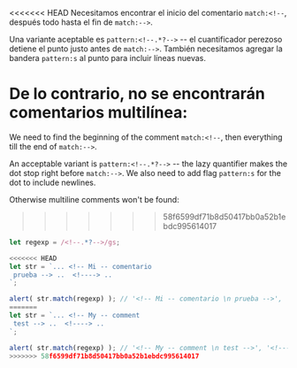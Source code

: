 <<<<<<< HEAD
Necesitamos encontrar el inicio del comentario `match:<!--`, después todo hasta el fin de `match:-->`.

Una variante aceptable es `pattern:<!--.*?-->` -- el cuantificador perezoso detiene el punto justo antes de `match:-->`. También necesitamos agregar la bandera `pattern:s` al punto para incluir líneas nuevas.

De lo contrario, no se encontrarán comentarios multilínea:
=======
We need to find the beginning of the comment `match:<!--`, then everything till the end of `match:-->`.

An acceptable variant is `pattern:<!--.*?-->` -- the lazy quantifier makes the dot stop right before `match:-->`. We also need to add flag `pattern:s` for the dot to include newlines.

Otherwise multiline comments won't be found:
>>>>>>> 58f6599df71b8d50417bb0a52b1ebdc995614017

```js run
let regexp = /<!--.*?-->/gs;

<<<<<<< HEAD
let str = `... <!-- Mi -- comentario
 prueba --> ..  <!----> ..
`;

alert( str.match(regexp) ); // '<!-- Mi -- comentario \n prueba -->', '<!---->'
=======
let str = `... <!-- My -- comment
 test --> ..  <!----> ..
`;

alert( str.match(regexp) ); // '<!-- My -- comment \n test -->', '<!---->'
>>>>>>> 58f6599df71b8d50417bb0a52b1ebdc995614017
```
